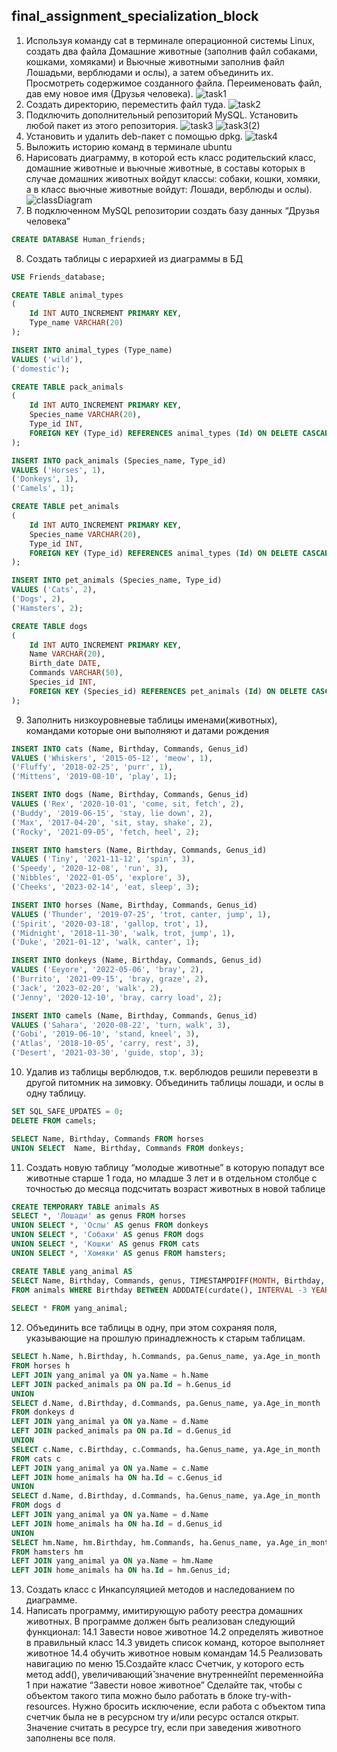 ## final_assignment_specialization_block
1. Используя команду cat в терминале операционной системы Linux, создать
два файла Домашние животные (заполнив файл собаками, кошками,
хомяками) и Вьючные животными заполнив файл Лошадьми, верблюдами и
ослы), а затем объединить их. Просмотреть содержимое созданного файла.
Переименовать файл, дав ему новое имя (Друзья человека).
![task1](img/task1.png)
2. Создать директорию, переместить файл туда.
![task2](img/task2.png)
3. Подключить дополнительный репозиторий MySQL. Установить любой пакет
из этого репозитория.
![task3](img/task3.png)
![task3(2)](img/task3(2).png)
4. Установить и удалить deb-пакет с помощью dpkg.
![task4](img/task4.png)
5. Выложить историю команд в терминале ubuntu
6. Нарисовать диаграмму, в которой есть класс родительский класс, домашние
животные и вьючные животные, в составы которых в случае домашних
животных войдут классы: собаки, кошки, хомяки, а в класс вьючные животные
войдут: Лошади, верблюды и ослы).
![classDiagram](img/ClassDiagram.png)
7. В подключенном MySQL репозитории создать базу данных “Друзья
человека”
```sql
CREATE DATABASE Human_friends;
```
8. Создать таблицы с иерархией из диаграммы в БД
```sql
USE Friends_database;

CREATE TABLE animal_types
(
    Id INT AUTO_INCREMENT PRIMARY KEY,
    Type_name VARCHAR(20)
);

INSERT INTO animal_types (Type_name)
VALUES ('wild'),
('domestic');

CREATE TABLE pack_animals
(
    Id INT AUTO_INCREMENT PRIMARY KEY,
    Species_name VARCHAR(20),
    Type_id INT,
    FOREIGN KEY (Type_id) REFERENCES animal_types (Id) ON DELETE CASCADE ON UPDATE CASCADE
);

INSERT INTO pack_animals (Species_name, Type_id)
VALUES ('Horses', 1),
('Donkeys', 1),
('Camels', 1);

CREATE TABLE pet_animals
(
    Id INT AUTO_INCREMENT PRIMARY KEY,
    Species_name VARCHAR(20),
    Type_id INT,
    FOREIGN KEY (Type_id) REFERENCES animal_types (Id) ON DELETE CASCADE ON UPDATE CASCADE
);

INSERT INTO pet_animals (Species_name, Type_id)
VALUES ('Cats', 2),
('Dogs', 2),
('Hamsters', 2);

CREATE TABLE dogs
(
    Id INT AUTO_INCREMENT PRIMARY KEY,
    Name VARCHAR(20),
    Birth_date DATE,
    Commands VARCHAR(50),
    Species_id INT,
    FOREIGN KEY (Species_id) REFERENCES pet_animals (Id) ON DELETE CASCADE ON UPDATE CASCADE
);
```
9. Заполнить низкоуровневые таблицы именами(животных), командами
которые они выполняют и датами рождения
```sql
INSERT INTO cats (Name, Birthday, Commands, Genus_id)
VALUES ('Whiskers', '2015-05-12', 'meow', 1),
('Fluffy', '2018-02-25', 'purr', 1),  
('Mittens', '2019-08-10', 'play', 1); 

INSERT INTO dogs (Name, Birthday, Commands, Genus_id)
VALUES ('Rex', '2020-10-01', 'come, sit, fetch', 2),
('Buddy', '2019-06-15', 'stay, lie down', 2),  
('Max', '2017-04-20', 'sit, stay, shake', 2), 
('Rocky', '2021-09-05', 'fetch, heel', 2);

INSERT INTO hamsters (Name, Birthday, Commands, Genus_id)
VALUES ('Tiny', '2021-11-12', 'spin', 3),
('Speedy', '2020-12-08', 'run', 3),  
('Nibbles', '2022-01-05', 'explore', 3), 
('Cheeks', '2023-02-14', 'eat, sleep', 3);

INSERT INTO horses (Name, Birthday, Commands, Genus_id)
VALUES ('Thunder', '2019-07-25', 'trot, canter, jump', 1),
('Spirit', '2020-03-18', 'gallop, trot', 1),  
('Midnight', '2018-11-30', 'walk, trot, jump', 1), 
('Duke', '2021-01-12', 'walk, canter', 1);

INSERT INTO donkeys (Name, Birthday, Commands, Genus_id)
VALUES ('Eeyore', '2022-05-06', 'bray', 2),
('Burrito', '2021-09-15', 'bray, graze', 2),  
('Jack', '2023-02-20', 'walk', 2), 
('Jenny', '2020-12-10', 'bray, carry load', 2);

INSERT INTO camels (Name, Birthday, Commands, Genus_id)
VALUES ('Sahara', '2020-08-22', 'turn, walk', 3),
('Gobi', '2019-06-10', 'stand, kneel', 3),  
('Atlas', '2018-10-05', 'carry, rest', 3), 
('Desert', '2021-03-30', 'guide, stop', 3);
```
10. Удалив из таблицы верблюдов, т.к. верблюдов решили перевезти в другой
питомник на зимовку. Объединить таблицы лошади, и ослы в одну таблицу.
```sql
SET SQL_SAFE_UPDATES = 0;
DELETE FROM camels;

SELECT Name, Birthday, Commands FROM horses
UNION SELECT  Name, Birthday, Commands FROM donkeys;
```
11. Создать новую таблицу “молодые животные” в которую попадут все
животные старше 1 года, но младше 3 лет и в отдельном столбце с точностью
до месяца подсчитать возраст животных в новой таблице
```sql
CREATE TEMPORARY TABLE animals AS 
SELECT *, 'Лошади' as genus FROM horses
UNION SELECT *, 'Ослы' AS genus FROM donkeys
UNION SELECT *, 'Собаки' AS genus FROM dogs
UNION SELECT *, 'Кошки' AS genus FROM cats
UNION SELECT *, 'Хомяки' AS genus FROM hamsters;

CREATE TABLE yang_animal AS
SELECT Name, Birthday, Commands, genus, TIMESTAMPDIFF(MONTH, Birthday, CURDATE()) AS Age_in_month
FROM animals WHERE Birthday BETWEEN ADDDATE(curdate(), INTERVAL -3 YEAR) AND ADDDATE(CURDATE(), INTERVAL -1 YEAR);
 
SELECT * FROM yang_animal;
```
12. Объединить все таблицы в одну, при этом сохраняя поля, указывающие на
прошлую принадлежность к старым таблицам.
```sql
SELECT h.Name, h.Birthday, h.Commands, pa.Genus_name, ya.Age_in_month 
FROM horses h
LEFT JOIN yang_animal ya ON ya.Name = h.Name
LEFT JOIN packed_animals pa ON pa.Id = h.Genus_id
UNION 
SELECT d.Name, d.Birthday, d.Commands, pa.Genus_name, ya.Age_in_month 
FROM donkeys d 
LEFT JOIN yang_animal ya ON ya.Name = d.Name
LEFT JOIN packed_animals pa ON pa.Id = d.Genus_id
UNION
SELECT c.Name, c.Birthday, c.Commands, ha.Genus_name, ya.Age_in_month 
FROM cats c
LEFT JOIN yang_animal ya ON ya.Name = c.Name
LEFT JOIN home_animals ha ON ha.Id = c.Genus_id
UNION
SELECT d.Name, d.Birthday, d.Commands, ha.Genus_name, ya.Age_in_month 
FROM dogs d
LEFT JOIN yang_animal ya ON ya.Name = d.Name
LEFT JOIN home_animals ha ON ha.Id = d.Genus_id
UNION
SELECT hm.Name, hm.Birthday, hm.Commands, ha.Genus_name, ya.Age_in_month 
FROM hamsters hm
LEFT JOIN yang_animal ya ON ya.Name = hm.Name
LEFT JOIN home_animals ha ON ha.Id = hm.Genus_id;
```
13. Создать класс с Инкапсуляцией методов и наследованием по диаграмме.
14. Написать программу, имитирующую работу реестра домашних животных.
В программе должен быть реализован следующий функционал:
14.1 Завести новое животное
14.2 определять животное в правильный класс
14.3 увидеть список команд, которое выполняет животное
14.4 обучить животное новым командам
14.5 Реализовать навигацию по меню
15.Создайте класс Счетчик, у которого есть метод add(), увеличивающий̆
значение внутренней̆int переменной̆на 1 при нажатие “Завести новое
животное” Сделайте так, чтобы с объектом такого типа можно было работать в
блоке try-with-resources. Нужно бросить исключение, если работа с объектом
типа счетчик была не в ресурсном try и/или ресурс остался открыт. Значение
считать в ресурсе try, если при заведения животного заполнены все поля.